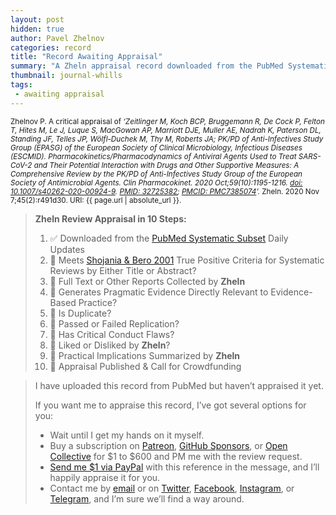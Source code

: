```yaml
---
layout: post
hidden: true
author: Pavel Zhelnov
categories: record
title: "Record Awaiting Appraisal"
summary: "A Zheln appraisal record downloaded from the PubMed Systematic Subset daily updates."
thumbnail: journal-whills
tags:
 - awaiting appraisal
---
```


<small id="citation">Zhelnov P. A critical appraisal of _‘Zeitlinger M, Koch BCP, Bruggemann R, De Cock P, Felton T, Hites M, Le J, Luque S, MacGowan AP, Marriott DJE, Muller AE, Nadrah K, Paterson DL, Standing JF, Telles JP, Wölfl-Duchek M, Thy M, Roberts JA; PK/PD of Anti-Infectives Study Group (EPASG) of the European Society of Clinical Microbiology, Infectious Diseases (ESCMID). Pharmacokinetics/Pharmacodynamics of Antiviral Agents Used to Treat SARS-CoV-2 and Their Potential Interaction with Drugs and Other Supportive Measures: A Comprehensive Review by the PK/PD of Anti-Infectives Study Group of the European Society of Antimicrobial Agents. Clin Pharmacokinet. 2020 Oct;59(10):1195-1216. [doi: 10.1007/s40262-020-00924-9](https://doi.org/10.1007/s40262-020-00924-9). [PMID: 32725382](https://pubmed.gov/32725382); [PMCID: PMC7385074](https://ncbi.nlm.nih.gov/pmc/PMC7385074)’._ Zheln. 2020 Nov 7;45(2):r491d30. URI: {{ page.url | absolute_url }}.</small>

> **Zheln Review Appraisal in 10 Steps:**
>
> 1. ✅ Downloaded from the [PubMed Systematic Subset](https://github.com/p1m-ortho/qs-global-ortho-search-queries/blob/global-sr-query/README.md) Daily Updates
> 2. 🔄 Meets [Shojania & Bero 2001](https://www.researchgate.net/publication/11820967_Taking_Advantage_of_the_Explosion_of_Systematic_Reviews_An_Efficient_MEDLINE_Search_Strategy) True Positive Criteria for Systematic Reviews by Either Title or Abstract?
> 3. 🔄 Full Text or Other Reports Collected by **Zheln**
> 4. 🔄 Generates Pragmatic Evidence Directly Relevant to Evidence-Based Practice?
> 5. 🔄 Is Duplicate?
> 6. 🔄 Passed or Failed Replication?
> 7. 🔄 Has Critical Conduct Flaws?
> 8. 🔄 Liked or Disliked by **Zheln**?
> 9. 🔄 Practical Implications Summarized by **Zheln**
> 10. 🔄 Appraisal Published & Call for Crowdfunding

> I have uploaded this record from PubMed but haven’t appraised it yet.
>
> If you want me to appraise this record, I’ve got several options for you:
> * Wait until I get my hands on it myself.
> * Buy a subscription on [Patreon](https://patreon.com/zheln), [GitHub Sponsors](https://github.com/sponsors/drzhelnov), or [Open Collective](https://opencollective.com/zheln) for $1 to $600 and PM me with the review request.
> * [Send me $1 via PayPal](https://paypal.me/pjelnov) with this reference in the message, and I’ll happily appraise it for you.
> * Contact me by [email](mailto:pavel@zheln.com) or on [Twitter](https://twitter.com/drzhelnov), [Facebook](https://facebook.com/drzhelnov), [Instagram](https://instagram.com/igzheln), or [Telegram](https://t.me/drzhelnov), and I’m sure we’ll find a way around.
